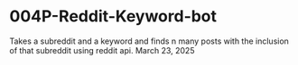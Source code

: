 # 004P-Reddit-Keyword-bot
Takes a subreddit and a keyword and finds n many posts with the inclusion of that subreddit using reddit api. March ‎23, ‎2025
